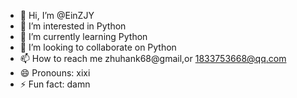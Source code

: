 - 👋 Hi, I’m @EinZJY
- 👀 I’m interested in Python
- 🌱 I’m currently learning Python
- 💞️ I’m looking to collaborate on Python
- 📫 How to reach me zhuhank68@gmail,or 1833753668@qq.com
- 😄 Pronouns: xixi
- ⚡ Fun fact: damn

<!---
EinZJY/EinZJY is a ✨ special ✨ repository because its `README.md` (this file) appears on your GitHub profile.
You can click the Preview link to take a look at your changes.
--->

